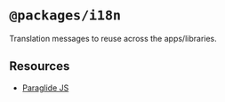 # `@packages/i18n`

Translation messages to reuse across the apps/libraries.

## Resources

- [Paraglide JS](https://github.com/opral/monorepo/tree/main/inlang/source-code/paraglide/paraglide-js)
